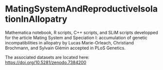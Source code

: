 # MatingSystemAndReproductiveIsolationInAllopatry

Mathematica notebook, R scripts, C++ scripts, and SLiM scripts developped for the article
Mating System and Speciation I: accumulation of genetic incompatibilities in allopatry
by Lucas Marie-Orleach, Christiand Brochmann, and Sylvain Glémin
accepted in PLoS Genetics.

The associated datasets are located here: https://doi.org/10.5281/zenodo.7384200
